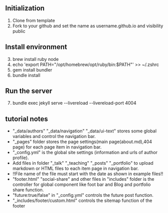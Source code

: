 ## Initialization

1. Clone from template
2. Fork to your github and set the name as username.github.io and visibility public

## Install environment

3. brew install ruby node
4. echo 'export PATH="/opt/homebrew/opt/ruby/bin:$PATH"' >> ~/.zshrc
5. gem install bundler
6. bundle install

## Run the server

7. bundle exec jekyll serve --livereload --livereload-port 4004

## tutorial notes

- "\_data/authors" "\_data/navigation" "\_data/ui-text" stores some global variables and control the navigation bar.
- "\_pages" folder stores the page settings(main page(about.md),404 page) for each page item in navigation bar.
- "\_config.yml" is the global site settings (information and urls of author profile).
- Add files in folder "\_talk" "\_teaching" "\_posts" "\_portfolio" to upload markdown or HTML files to each item page in navigation bar.
- !!File name of the file must start with the date as shown in example files!!
- "footer.html" "social-share" and other files in "includes" folder is the controller for global component like foot bar and Blog and portfolio share function.
- "future:true/false" in "\_config.yml" controls the future post function.
- "\_includes/footer/custom.html" controls the sitemap function of the footer
